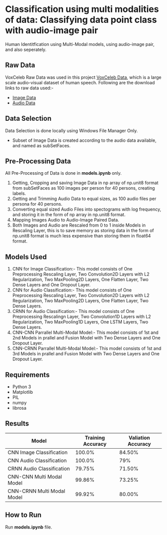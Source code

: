 # Classification using multi modalities of data: Classifying data point class with audio-image pair
Human Identitfication using Multi-Modal models, using audio-image pair, and also seperately.

## Raw Data
VoxCeleb Raw Data was used in this project [VoxCeleb Data](https://www.robots.ox.ac.uk/~vgg/research/CMBiometrics/), which is a large scale audio-visual dataset of human speech. Following are the download links to raw data used:-
* [Image Data](http://www.robots.ox.ac.uk/~vgg/research/CMBiometrics/data/zippedFaces.tar.gz)
* [Audio Data](https://thor.robots.ox.ac.uk/~vgg/data/voxceleb/vox1a/vox1_test_wav.zip)

## Data Selection
Data Selection is done locally using Windows File Manager Only.
* Subset of Image Data is created according to the audio data available, and named as subSetFaces.

## Pre-Processing Data
All Pre-Processing of Data is done in **models.ipynb** only.
1. Getting, Cropping and saving Image Data in np array of np.unit8 format from subSetFaces as 100 images per person for 40 persons, creating labels.
2. Getting and Trimming Audio Data to equal sizes, as 100 audio files per persona for 40 persons.
3. Converting equal sized Audio Files into spectograms with log frequency, and storing it in the form of np array in np.unit8 format.
4. Mapping Images Audio to Audio-Image Paired Data.
5. Both Images and Audio are Rescaled from 0 to 1 inside Models in Rescaling Layer, this is to save memory as storing data in the form of np.unit8 format is much less expensive than storing them in float64 format.

## Models Used
1. CNN for Image Classification:- This model consists of One Preprocessing Rescaling Layer, Two Convolution2D Layers with L2 Regularization, Two MaxPooling2D Layers, One Flatten Layer, Two Dense Layers and One Dropout Layer.
2. CNN for Audio Classification:- This model consists of One Preprocessing Rescaling Layer, Two Convolution2D Layers with L2 Regularization, Two MaxPooling2D Layers, One Flatten Layer, Two Dense Layers.
3. CRNN for Audio Classification:- This model consists of One Preprocessing Rescalingn Layer, Two Convolution1D Layers with L2 Regularization, Two MaxPooling1D Layers, One LSTM Layers, Two Dense Layers.
4. CNN-CNN Parrallel Multi-Modal Model:- This model consists of 1st and 2nd Models in prallel and Fusion Model with Two Dense Layers and One Dropout Layer.
5. CNN-CRNN Parrallel Multi-Modal Model:- This model consists of 1st and 3rd Models in prallel and Fusion Model with Two Dense Layers and One Dropout Layer.

## Requirements
* Python 3
* Matplotlib
* PIL
* numpy
* librosa

## Results
| Model | Training Accuracy | Valiation Accuracy |
| ------ | ---------------- | ------------------ |
| CNN Image Classification | 100.0% | 84.50% |
| CNN Audio Classification | 100.0% | 79% |
| CRNN Audio Classification | 79.75% | 71.50% |
| CNN-CNN Multi Modal Model | 99.86% | 73.25% |
| CNN-CRNN Multi Modal Model | 99.92% | 80.00% |

## How to Run
Run **models.ipynb** file.
